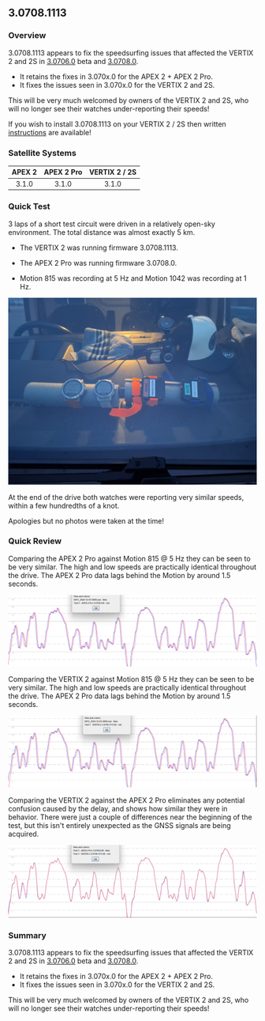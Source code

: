 ## 3.0708.1113

### Overview

3.0708.1113 appears to fix the speedsurfing issues that affected the VERTIX 2 and 2S in [3.0706.0](../3.0706.0/README.md) beta and [3.0708.0](../3.0708.0/README.md).

- It retains the fixes in 3.070x.0 for the APEX 2 + APEX 2 Pro.
- It fixes the issues seen in 3.070x.0 for the VERTIX 2 and 2S.

This will be very much welcomed by owners of the VERTIX 2 and 2S, who will no longer see their watches under-reporting their speeds! 

If you wish to install 3.0708.1113 on your VERTIX 2 / 2S then written [instructions](install.md) are available!



### Satellite Systems

| APEX 2 | APEX 2 Pro | VERTIX 2 / 2S |
| :----: | :--------: | :-----------: |
| 3.1.0  |   3.1.0    |     3.1.0     |



### Quick Test

3 laps of a short test circuit were driven in a relatively open-sky environment. The total distance was almost exactly 5 km.

- The VERTIX 2 was running firmware 3.0708.1113.

- The APEX 2 Pro was running firmware 3.0708.0.
- Motion 815 was recording at 5 Hz and Motion 1042 was recording at 1 Hz.


![mounting](img/watch-mounting.jpg)



At the end of the drive both watches were reporting very similar speeds, within a few hundredths of a knot.

Apologies but no photos were taken at the time!



### Quick Review

Comparing the APEX 2 Pro against Motion 815 @ 5 Hz they can be seen to be very similar. The high and low speeds are practically identical throughout the drive. The APEX 2 Pro data lags behind the Motion by around 1.5 seconds.

![APEX 2 Pro vs Motion](img/apex-2-pro.png)

Comparing the VERTIX 2 against Motion 815 @ 5 Hz they can be seen to be very similar. The high and low speeds are practically identical throughout the drive. The APEX 2 Pro data lags behind the Motion by around 1.5 seconds.

![VERTIX 2 vs Motion](img/vertix-2.png)

Comparing the VERTIX 2 against the APEX 2 Pro eliminates any potential confusion caused by the delay, and shows how similar they were in behavior. There were just a couple of differences near the beginning of the test, but this isn't entirely unexpected as the GNSS signals are being acquired.

![APEX 2 Pro vs VERTIX 2](img/coros-comparison.png)



### Summary

3.0708.1113 appears to fix the speedsurfing issues that affected the VERTIX 2 and 2S in [3.0706.0](../3.0706.0/README.md) beta and [3.0708.0](../3.0708.0/README.md).

- It retains the fixes in 3.070x.0 for the APEX 2 + APEX 2 Pro.
- It fixes the issues seen in 3.070x.0 for the VERTIX 2 and 2S.

This will be very much welcomed by owners of the VERTIX 2 and 2S, who will no longer see their watches under-reporting their speeds! 
